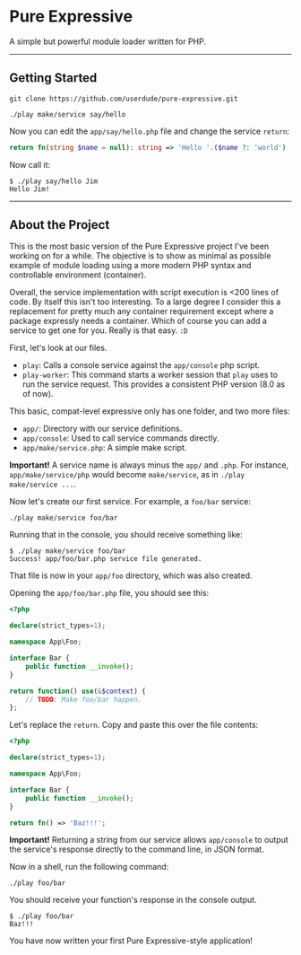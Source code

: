# Pure Expressive

A simple but powerful module loader written for PHP.

---

## Getting Started

```shell
git clone https://github.com/userdude/pure-expressive.git 

./play make/service say/hello  
```

Now you can edit the `app/say/hello.php` file and change the service `return`:

```php
return fn(string $name = null): string => 'Hello '.($name ?: 'world') '!';
```

Now call it: 

```shell
$ ./play say/hello Jim
Hello Jim!
```

---

## About the Project

This is the most basic version of the Pure Expressive project I've been working
on for a while. The objective is to show as minimal as possible example of module
loading using a more modern PHP syntax and controllable environment (container).

Overall, the service implementation with script execution is <200 lines of code.
By itself this isn't too interesting. To a large degree I consider this a replacement
for pretty much any container requirement except where a package expressly needs
a container. Which of course you can add a service to get one for you. Really is
that easy. `:D`

First, let's look at our files.

- `play`: Calls a console service against the `app/console` php script.
- `play-worker`: This command starts a worker session that `play` uses to run the service 
   request. This provides a consistent PHP version (8.0 as of now).

This basic, compat-level expressive only has one folder, and two more files:

- `app/`: Directory with our service definitions.
- `app/console`: Used to call service commands directly.
- `app/make/service.php`: A simple make script.

**Important!** A service name is always minus the `app/` and `.php`. For instance,
`app/make/service/php` would become `make/service`, as in `./play make/service ...`.

Now let's create our first service. For example, a `foo/bar` service:

```shell
./play make/service foo/bar
```

Running that in the console, you should receive something like:

```shell
$ ./play make/service foo/bar
Success! app/foo/bar.php service file generated.
```

That file is now in your `app/foo` directory, which was also created.

Opening the `app/foo/bar.php` file, you should see this:

```php
<?php

declare(strict_types=1);

namespace App\Foo;

interface Bar {
    public function __invoke();
}

return function() use(&$context) {
    // TODO: Make foo/bar happen.
};
```

Let's replace the `return`. Copy and paste this over the file contents:

```php
<?php

declare(strict_types=1);

namespace App\Foo;

interface Bar {
    public function __invoke();
}

return fn() => 'Baz!!!';
```

**Important!** Returning a string from our service allows `app/console` to output the service's response
directly to the command line, in JSON format. 

Now in a shell, run the following command:

```shell
./play foo/bar
```

You should receive your function's response in the console output.

```shell
$ ./play foo/bar
Baz!!!
```

You have now written your first Pure Expressive-style application!





















